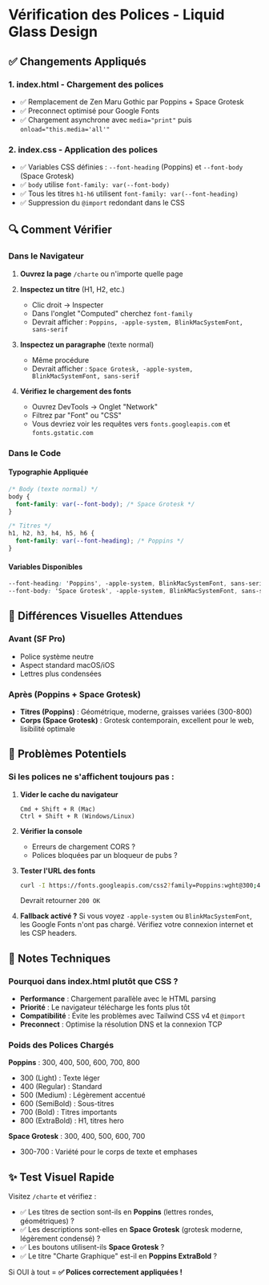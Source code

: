 # Vérification des Polices - Liquid Glass Design

## ✅ Changements Appliqués

### 1. **index.html** - Chargement des polices
- ✅ Remplacement de Zen Maru Gothic par Poppins + Space Grotesk
- ✅ Preconnect optimisé pour Google Fonts
- ✅ Chargement asynchrone avec `media="print"` puis `onload="this.media='all'"`

### 2. **index.css** - Application des polices
- ✅ Variables CSS définies : `--font-heading` (Poppins) et `--font-body` (Space Grotesk)
- ✅ `body` utilise `font-family: var(--font-body)`
- ✅ Tous les titres `h1-h6` utilisent `font-family: var(--font-heading)`
- ✅ Suppression du `@import` redondant dans le CSS

## 🔍 Comment Vérifier

### Dans le Navigateur

1. **Ouvrez la page** `/charte` ou n'importe quelle page
2. **Inspectez un titre** (H1, H2, etc.)
   - Clic droit → Inspecter
   - Dans l'onglet "Computed" cherchez `font-family`
   - Devrait afficher : `Poppins, -apple-system, BlinkMacSystemFont, sans-serif`

3. **Inspectez un paragraphe** (texte normal)
   - Même procédure
   - Devrait afficher : `Space Grotesk, -apple-system, BlinkMacSystemFont, sans-serif`

4. **Vérifiez le chargement des fonts**
   - Ouvrez DevTools → Onglet "Network"
   - Filtrez par "Font" ou "CSS"
   - Vous devriez voir les requêtes vers `fonts.googleapis.com` et `fonts.gstatic.com`

### Dans le Code

#### Typographie Appliquée

```css
/* Body (texte normal) */
body {
  font-family: var(--font-body); /* Space Grotesk */
}

/* Titres */
h1, h2, h3, h4, h5, h6 {
  font-family: var(--font-heading); /* Poppins */
}
```

#### Variables Disponibles

```css
--font-heading: 'Poppins', -apple-system, BlinkMacSystemFont, sans-serif;
--font-body: 'Space Grotesk', -apple-system, BlinkMacSystemFont, sans-serif;
```

## 🎯 Différences Visuelles Attendues

### Avant (SF Pro)
- Police système neutre
- Aspect standard macOS/iOS
- Lettres plus condensées

### Après (Poppins + Space Grotesk)
- **Titres (Poppins)** : Géométrique, moderne, graisses variées (300-800)
- **Corps (Space Grotesk)** : Grotesk contemporain, excellent pour le web, lisibilité optimale

## 🐛 Problèmes Potentiels

### Si les polices ne s'affichent toujours pas :

1. **Vider le cache du navigateur**
   ```
   Cmd + Shift + R (Mac)
   Ctrl + Shift + R (Windows/Linux)
   ```

2. **Vérifier la console**
   - Erreurs de chargement CORS ?
   - Polices bloquées par un bloqueur de pubs ?

3. **Tester l'URL des fonts**
   ```bash
   curl -I https://fonts.googleapis.com/css2?family=Poppins:wght@300;400;500;600;700;800
   ```
   Devrait retourner `200 OK`

4. **Fallback activé ?**
   Si vous voyez `-apple-system` ou `BlinkMacSystemFont`, les Google Fonts n'ont pas chargé.
   Vérifiez votre connexion internet et les CSP headers.

## 📝 Notes Techniques

### Pourquoi dans index.html plutôt que CSS ?

- **Performance** : Chargement parallèle avec le HTML parsing
- **Priorité** : Le navigateur télécharge les fonts plus tôt
- **Compatibilité** : Évite les problèmes avec Tailwind CSS v4 et `@import`
- **Preconnect** : Optimise la résolution DNS et la connexion TCP

### Poids des Polices Chargés

**Poppins** : 300, 400, 500, 600, 700, 800
- 300 (Light) : Texte léger
- 400 (Regular) : Standard
- 500 (Medium) : Légèrement accentué
- 600 (SemiBold) : Sous-titres
- 700 (Bold) : Titres importants
- 800 (ExtraBold) : H1, titres hero

**Space Grotesk** : 300, 400, 500, 600, 700
- 300-700 : Variété pour le corps de texte et emphases

## ✨ Test Visuel Rapide

Visitez `/charte` et vérifiez :
- ✅ Les titres de section sont-ils en **Poppins** (lettres rondes, géométriques) ?
- ✅ Les descriptions sont-elles en **Space Grotesk** (grotesk moderne, légèrement condensé) ?
- ✅ Les boutons utilisent-ils **Space Grotesk** ?
- ✅ Le titre "Charte Graphique" est-il en **Poppins ExtraBold** ?

Si OUI à tout = **✅ Polices correctement appliquées !**
